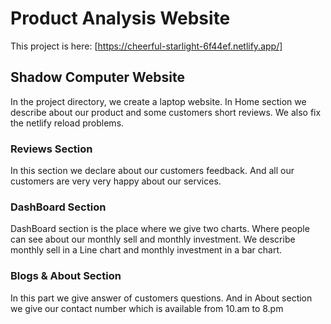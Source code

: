 # Product Analysis Website

This project is here:  [https://cheerful-starlight-6f44ef.netlify.app/]

## Shadow Computer Website

In the project directory, we create a laptop website. In Home section we describe about our product and some customers short reviews. We also fix the netlify reload problems.

### Reviews Section

In this section we declare about our customers feedback. And all our customers are very very happy about our services.


### DashBoard Section

DashBoard section is the place where we give two charts. Where people can see about our monthly sell and monthly investment. We describe monthly sell in a Line chart and monthly investment in a bar chart.

### Blogs & About Section

In this part we give answer of customers questions. And in About section we give our contact number which is available from 10.am to 8.pm